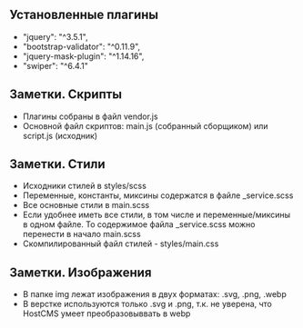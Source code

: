 ## Установленные плагины
* "jquery": "^3.5.1",
* "bootstrap-validator": "^0.11.9",
* "jquery-mask-plugin": "^1.14.16",
* "swiper": "^6.4.1"

## Заметки. Скрипты
* Плагины собраны в файл vendor.js
* Основной файл скриптов: main.js (собранный сборщиком) или script.js (исходник)

## Заметки. Стили
* Исходники стилей в styles/scss
* Переменные, константы, миксины содержатся в файле _service.scss
* Все основные стили в main.scss
* Если удобнее иметь все стили, в том числе и переменные/миксины в одном файле. То содержимое файла _service.scss можно перенести в начало main.scss
* Скомпилированный файл стилей - styles/main.css

## Заметки. Изображения
* В папке img лежат изображения в двух форматах: .svg, .png, .webp
* В верстке используются только .svg и .png, т.к. не уверена, что HostCMS умеет преобразовыввать в webp
